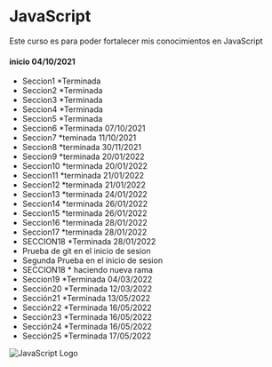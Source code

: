 # JavaScript
Este curso es para poder fortalecer mis conocimientos en JavaScript
<h4>inicio 04/10/2021</h4>

* Seccion1
         *Terminada
* Seccion2
         *Terminada
* Seccion3
         *Terminada
* Seccion4
         *Terminada
* Seccion5
         *Terminada
* Seccion6
         *Terminada 07/10/2021
* Seccion7
         *teminada 11/10/2021
* Seccion8
         *terminada 30/11/2021
* Seccion9
         *terminada 20/01/2022
* Seccion10
         *terminada 20/01/2022
* Seccion11
         *terminada 21/01/2022
* Seccion12
         *terminada 21/01/2022
* Seccion13
         *terminada 24/01/2022
* Seccion14
         *terminada 26/01/2022
* Seccion15
         *terminada 26/01/2022
* Seccion16
         *terminada 28/01/2022
* Seccion17
         *terminada 28/01/2022
* SECCION18
         *Terminada 28/01/2022
* Prueba de git en el inicio de sesion
* Segunda Prueba en el inicio de sesion
* SECCION18
         * haciendo nueva rama
* Seccion19
         *Terminada 04/03/2022
* Sección20
         *Terminada 12/03/2022
* Sección21
         *Terminada 13/05/2022
* Sección22
         *Terminada 16/05/2022
* Sección23
         *Terminada 16/05/2022
* Sección24
         *Terminada 16/05/2022
* Sección25
         *Terminada 17/05/2022
         
![JavaScript Logo](https://upload.wikimedia.org/wikipedia/commons/thumb/9/99/Unofficial_JavaScript_logo_2.svg/480px-Unofficial_JavaScript_logo_2.svg.png)
